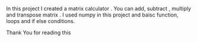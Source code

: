 In this project I created a matrix calculator . You can add, subtract , multiply and transpose matrix . I used numpy in this project and baisc function, loops and if else conditions.

Thank You for reading this